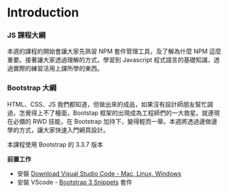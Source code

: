 # Introduction

### JS 課程大綱

本週的課程的開始會讓大家先熟習 NPM 套件管理工具，及了解為什麼 NPM 這麼重要。接著讓大家透過理解的方式，學習到 Javascript 程式語言的基礎知識，透過實際的練習活用上課所學的東西。

### Bootstrap 大綱

HTML、CSS、JS 我們都知道，但做出來的成品，如果沒有設計師朋友幫忙調過，怎覺得上不了檯面，Bootstap 框架的出現成為工程師們的一大救星。就連現在必備的 RWD 技能，在 Bootstrap 加持下，變得輕而一舉。本週將透過邊做邊學的方式，讓大家快速入門網頁設計。

本課程使用 Bootstrap 的 3.3.7 版本

**前置工作**

* 安裝 [Download Visual Studio Code - Mac, Linux, Windows](https://code.visualstudio.com/download)
* 安裝 VScode - [Bootstrap 3 Snippets](https://marketplace.visualstudio.com/items?itemName=wcwhitehead.bootstrap-3-snippets) 套件